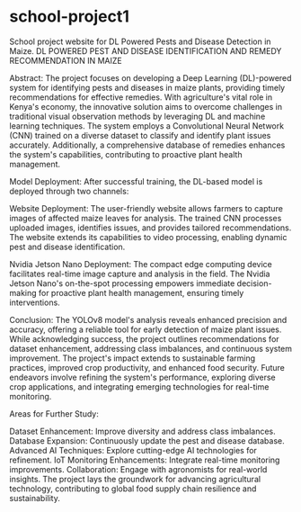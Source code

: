 # school-project1
School project website for DL Powered Pests and Disease Detection in Maize.
DL POWERED PEST AND DISEASE IDENTIFICATION AND REMEDY RECOMMENDATION IN MAIZE

Abstract:
The project focuses on developing a Deep Learning (DL)-powered system for identifying pests and diseases in maize plants, providing timely recommendations for effective remedies. With agriculture's vital role in Kenya's economy, the innovative solution aims to overcome challenges in traditional visual observation methods by leveraging DL and machine learning techniques. The system employs a Convolutional Neural Network (CNN) trained on a diverse dataset to classify and identify plant issues accurately. Additionally, a comprehensive database of remedies enhances the system's capabilities, contributing to proactive plant health management.

Model Deployment:
After successful training, the DL-based model is deployed through two channels:

Website Deployment: The user-friendly website allows farmers to capture images of affected maize leaves for analysis. The trained CNN processes uploaded images, identifies issues, and provides tailored recommendations. The website extends its capabilities to video processing, enabling dynamic pest and disease identification.


Nvidia Jetson Nano Deployment: The compact edge computing device facilitates real-time image capture and analysis in the field. The Nvidia Jetson Nano's on-the-spot processing empowers immediate decision-making for proactive plant health management, ensuring timely interventions.


Conclusion:
The YOLOv8 model's analysis reveals enhanced precision and accuracy, offering a reliable tool for early detection of maize plant issues. While acknowledging success, the project outlines recommendations for dataset enhancement, addressing class imbalances, and continuous system improvement. The project's impact extends to sustainable farming practices, improved crop productivity, and enhanced food security. Future endeavors involve refining the system's performance, exploring diverse crop applications, and integrating emerging technologies for real-time monitoring.

Areas for Further Study:

Dataset Enhancement: Improve diversity and address class imbalances.
Database Expansion: Continuously update the pest and disease database.
Advanced AI Techniques: Explore cutting-edge AI technologies for refinement.
IoT Monitoring Enhancements: Integrate real-time monitoring improvements.
Collaboration: Engage with agronomists for real-world insights.
The project lays the groundwork for advancing agricultural technology, contributing to global food supply chain resilience and sustainability.
